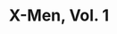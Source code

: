 ---
title: "X-Men, Vol. 1"
issue: 6A
issue_nr: 6
full_title: Farther Still
subtitle: ""
story_arc: ""
crossover: ""
variant: A
publisher: Marvel Comics
creators: 
  - John Byrne
  - Joe Rubinstein
  - Jim Lee
release_date: Mar 1992
release_year: 1992
genre:
  - Action
  - Adventure
  - Super-Heroes
format: Comic
pages: 32
signed_by: ""
price: 1.25
---